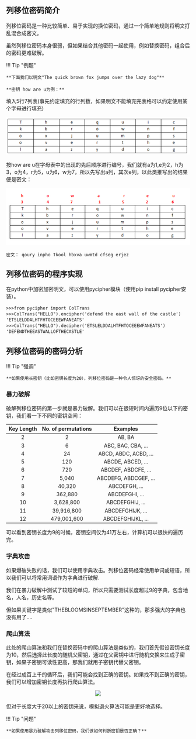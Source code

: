 ## 列移位密码简介

列移位密码是一种比较简单、易于实现的换位密码，通过一个简单地规则将明文打乱混合成密文。

虽然列移位密码本身很弱，但如果结合其他密码一起使用，例如替换密码，组合后的密码更难破解。

!!! Tip "例题"

	**下面我们以明文"The quick brown fox jumps over the lazy dog"**

	**密钥 how are u为例：**

填入5行7列表(事先约定填充的行列数，如果明文不能填充完表格可以约定使用某个字母进行填充)

![Transpcipher-1](image/Transpcipher-1.png)

按how are u在字母表中的出现的先后顺序进行编号，我们就有a为1,e为2，h为3，o为4，r为5，u为6，w为7，所以先写出a列，其次e列，以此类推写出的结果便是密文：

![Transpcipher-2](image/Transpcipher-2.png)

`密文： qoury inpho Tkool hbxva uwmtd cfseg erjez`

## 列移位密码的程序实现

在python中加密加密明文，可以使用pycipher模块（使用pip install pycipher安装）。

```
>>>from pycipher import ColTrans
>>>ColTrans("HELLO").encipher('defend the east wall of the castle')
'ETSLELDDALHTFHTOCEEEWFANEATS'
>>>ColTrans("HELLO").decipher('ETSLELDDALHTFHTOCEEEWFANEATS')
'DEFENDTHEEASTWALLOFTHECASTLE'
```

## 列移位密码的密码分析

!!! Tip "强调"

	**如果使用长密钥（比如密钥长度为20），列移位密码是一种令人惊讶的安全密码。**

### 暴力破解

破解列移位密码的第一步就是暴力破解。我们可以在很短时间内遍历9位以下的密钥，我们看一下不同的密钥空间：

|Key Length|No. of permutations	|Examples|
|:-:|:-:|:-:|
|2|2|AB, BA|
|3|6|ABC, BAC, CBA, ...|
|4|24|ABCD, ABDC, ACBD, ...|
|5|120|ABCDE, ABCED, ...|
|6|720|ABCDEF, ABDCFE, ...|
|7|5,040|ABCDEFG, ABDCGEF, ...|
|8|40,320|ABCDEFGH, ...|
|9|362,880|ABCDEFGHI, ...|
|10|3,628,800|ABCDEFGHIJ, ...|
|11|39,916,800|ABCDEFGHIJK, ...|
|12|479,001,600|ABCDEFGHIJKL, ...|

可以看到密钥长度为9的时候，密钥空间仅为41万左右，计算机可以很快的遍历完。

### 字典攻击

如果爆破失败的话，我们可以使用字典攻击。列移位密码经常使用单词或短语，所以我们可以将常用词语作为字典进行破解.

我们在暴力破解中测试了较短的单词，所以只需要测试长度超过9的字典，包含地名，人名，历史名等。

但如果关键字是类似"THEBLOOMSINSEPTEMBER"这种的，那多强大的字典也没有用了....

### 爬山算法

此处的爬山算法和我们在替换密码中的爬山算法是类似的，我们首先假设密钥长度为10，然后选择此长度的随机父密钥，通过在父密钥中进行随机交换来生成子密钥，如果子密钥可读性更高，那我们就用子密钥代替父密钥。

在经过成百上千的循环后，我们可能会找到正确的密钥。如果找不到正确的密钥，我们可以增加密钥长度再执行爬山算法。

<p style="text-align:center;"><img width="300px" src="../image/hill.jpg" /></p>

但对于长度大于20以上的密钥来说，模拟退火算法可能是更好地选择。

!!! Tip "问题"

	**如果使用暴力破解攻击列移位密码，我们该如何判断密钥是否正确？**






















